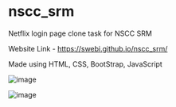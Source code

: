 # nscc_srm
Netflix login page clone task for NSCC SRM

Website Link - https://swebi.github.io/nscc_srm/


Made using HTML, CSS, BootStrap, JavaScript

![image](https://github.com/Swebi/nscc_srm/assets/82446436/ae9ba087-56a3-4894-9bbd-5eed033e518b)


![image](https://github.com/Swebi/nscc_srm/assets/82446436/a13f4945-35e7-4eed-a3db-144a5ff90d33)


